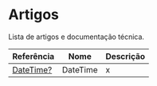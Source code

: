 # Artigos

Lista de artigos e documentação técnica.

| Referência | Nome | Descrição
| - | - | -
| [DateTime?](./Datetime.md) | DateTime | x
